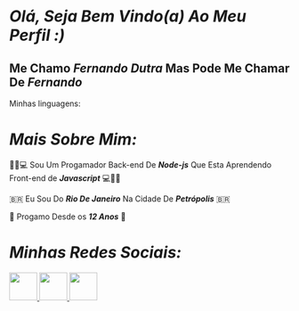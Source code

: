 # ***Olá, Seja Bem Vindo(a) Ao Meu Perfil :)***

## Me Chamo ***Fernando Dutra*** Mas Pode Me Chamar De ***Fernando***
Minhas linguagens:

# ***Mais Sobre Mim:***

👨‍💻💻 Sou Um Progamador Back-end De ***Node-js*** Que Esta Aprendendo Front-end de ***Javascript*** 💻👨‍💻

🇧🇷 Eu Sou Do ***Rio De Janeiro*** Na Cidade De ***Petrópolis*** 🇧🇷

🧒 Progamo Desde os ***12 Anos*** 🧒 

# ***Minhas Redes Sociais:***

<div>
    <a href="https://twitter.com/FernandoRomano_"><!--Twitter-->
    <img height="50cm" src="https://img.shields.io/badge/Twitter-1DA1F2?style=for-the-badge&logo=twitter&logoColor=white"> 
    <a href="https://www.instagram.com/srduck__/"><!--Instagram-->
    <img height="50cm" src="https://img.shields.io/badge/Instagram-E4405F?style=for-the-badge&logo=instagram&logoColor=white">
    <a href="https://www.youtube.com/channel/UCwx0ZmftvUEpotkKnKZiJqQ"><!--Youtube-->
    <img height="50cm" src="https://img.shields.io/badge/YouTube-FF0000?style=for-the-badge&logo=youtube&logoColor=white">
</div>
